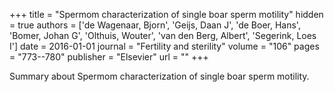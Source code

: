 +++
title = "Spermom characterization of single boar sperm motility"
hidden = true
authors  = ['de Wagenaar, Bjorn', 'Geijs, Daan J', 'de Boer, Hans', 'Bomer, Johan G', 'Olthuis, Wouter', 'van den Berg, Albert', 'Segerink, Loes I']
date = 2016-01-01
journal = "Fertility and sterility"
volume = "106"
pages = "773--780"
publisher = "Elsevier"
url = ""
+++

Summary about Spermom characterization of single boar sperm motility.